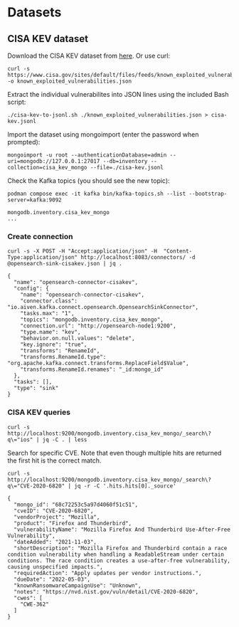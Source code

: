 # Datasets

## CISA KEV dataset
Download the CISA KEV dataset from [here](https://www.cisa.gov/known-exploited-vulnerabilities-catalog). Or use curl:
```
curl -s https://www.cisa.gov/sites/default/files/feeds/known_exploited_vulnerabilities.json -o known_exploited_vulnerabilities.json
```

Extract the individual vulnerabilites into JSON lines using the included Bash script:
```
./cisa-kev-to-jsonl.sh ./known_exploited_vulnerabilities.json > cisa-kev.jsonl
```

Import the dataset using mongoimport (enter the password when prompted):
```
mongoimport -u root --authenticationDatabase=admin --uri=mongodb://127.0.0.1:27017 --db=inventory --collection=cisa_kev_mongo --file=./cisa-kev.jsonl
```

Check the Kafka topics (you should see the new topic):
```
podman compose exec -it kafka bin/kafka-topics.sh --list --bootstrap-server=kafka:9092
```
```
mongodb.inventory.cisa_kev_mongo
...
```

### Create connection

```
curl -s -X POST -H "Accept:application/json" -H  "Content-Type:application/json" http://localhost:8083/connectors/ -d @opensearch-sink-cisakev.json | jq .
```
```
{
  "name": "opensearch-connector-cisakev",
  "config": {
    "name": "opensearch-connector-cisakev",
    "connector.class": "io.aiven.kafka.connect.opensearch.OpensearchSinkConnector",
    "tasks.max": "1",
    "topics": "mongodb.inventory.cisa_kev_mongo",
    "connection.url": "http://opensearch-node1:9200",
    "type.name": "kev",
    "behavior.on.null.values": "delete",
    "key.ignore": "true",
    "transforms": "RenameId",
    "transforms.RenameId.type": "org.apache.kafka.connect.transforms.ReplaceField$Value",
    "transforms.RenameId.renames": "_id:mongo_id"
  },
  "tasks": [],
  "type": "sink"
}
```

### CISA KEV queries

```
curl -s http://localhost:9200/mongodb.inventory.cisa_kev_mongo/_search\?q\="ios" | jq -C . | less
```

Search for specific CVE. Note that even though multiple hits are returned the first hit is the correct match.
```
curl -s http://localhost:9200/mongodb.inventory.cisa_kev_mongo/_search\?q\="CVE-2020-6820" | jq -r -C '.hits.hits[0]._source'
```
```
{
  "mongo_id": "68c72253c5a97d4060f51c51",
  "cveID": "CVE-2020-6820",
  "vendorProject": "Mozilla",
  "product": "Firefox and Thunderbird",
  "vulnerabilityName": "Mozilla Firefox And Thunderbird Use-After-Free Vulnerability",
  "dateAdded": "2021-11-03",
  "shortDescription": "Mozilla Firefox and Thunderbird contain a race condition vulnerability when handling a ReadableStream under certain conditions. The race condition creates a use-after-free vulnerability, causing unspecified impacts.",
  "requiredAction": "Apply updates per vendor instructions.",
  "dueDate": "2022-05-03",
  "knownRansomwareCampaignUse": "Unknown",
  "notes": "https://nvd.nist.gov/vuln/detail/CVE-2020-6820",
  "cwes": [
    "CWE-362"
  ]
}
```
